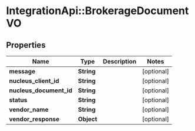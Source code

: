 # IntegrationApi::BrokerageDocumentVO

## Properties
Name | Type | Description | Notes
------------ | ------------- | ------------- | -------------
**message** | **String** |  | [optional] 
**nucleus_client_id** | **String** |  | [optional] 
**nucleus_document_id** | **String** |  | [optional] 
**status** | **String** |  | [optional] 
**vendor_name** | **String** |  | [optional] 
**vendor_response** | **Object** |  | [optional] 


